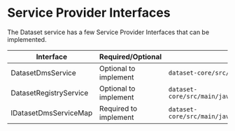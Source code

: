 # Service Provider Interfaces

The Dataset service has a few Service Provider Interfaces that can be implemented.

| Interface              | Required/Optional       | Path                                                                        |
| ---------------------- | ----------------------- | ------------------------------------------------------------------------    |
| DatasetDmsService      | Optional to implement   | `dataset-core/src/main/java/.../service/DatasetDmsService`                  |
| DatasetRegistryService | Optional to implement   | `dataset-core/src/main/java/.../provider/interfaces/DatasetRegistryService` |
| IDatasetDmsServiceMap  | Required to implement   | `dataset-core/src/main/java/.../provider/interfaces/IDatasetDmsServiceMap`  |

